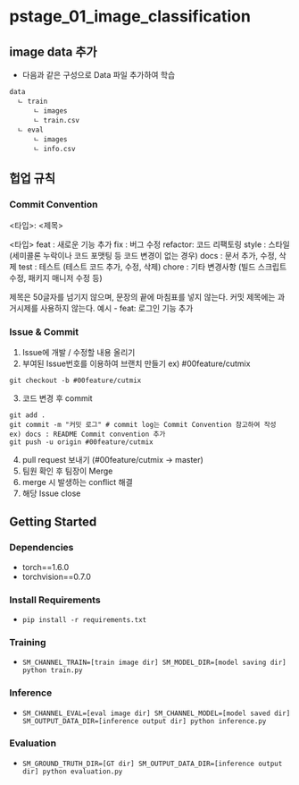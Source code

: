 # pstage_01_image_classification

## image data 추가
- 다음과 같은 구성으로 Data 파일 추가하여 학습
```
data
  ㄴ train
      ㄴ images
      ㄴ train.csv
  ㄴ eval
      ㄴ images
      ㄴ info.csv
```

## 헙업 규칙
### Commit Convention
<타입>: <제목>

<타입>
  feat    : 새로운 기능 추가
  fix     : 버그 수정
  refactor: 코드 리팩토링
  style   : 스타일 (세미콜론 누락이나 코드 포맷팅 등 코드 변경이 없는 경우)
  docs    : 문서 추가, 수정, 삭제
  test    : 테스트 (테스트 코드 추가, 수정, 삭제)
  chore   : 기타 변경사항 (빌드 스크립트 수정, 패키지 매니저 수정 등)


제목은 50글자를 넘기지 않으며, 문장의 끝에 마침표를 넣지 않는다.
커밋 제목에는 과거시제를 사용하지 않는다.
예시 - feat: 로그인 기능 추가


### Issue & Commit
1. Issue에 개발 / 수정할 내용 올리기
2. 부여된 Issue번호를 이용하여 브랜치 만들기   ex) #00feature/cutmix
```
git checkout -b #00feature/cutmix
```
3. 코드 변경 후 commit
```
git add .
git commit -m "커밋 로그" # commit log는 Commit Convention 참고하여 작성    ex) docs : README Commit convention 추가
git push -u origin #00feature/cutmix
```
4. pull request 보내기 (#00feature/cutmix -> master)
5. 팀원 확인 후 팀장이 Merge
6. merge 시 발생하는 conflict 해결
7. 해당 Issue close



## Getting Started    
### Dependencies
- torch==1.6.0
- torchvision==0.7.0                                                              

### Install Requirements
- `pip install -r requirements.txt`

### Training
- `SM_CHANNEL_TRAIN=[train image dir] SM_MODEL_DIR=[model saving dir] python train.py`

### Inference
- `SM_CHANNEL_EVAL=[eval image dir] SM_CHANNEL_MODEL=[model saved dir] SM_OUTPUT_DATA_DIR=[inference output dir] python inference.py`

### Evaluation
- `SM_GROUND_TRUTH_DIR=[GT dir] SM_OUTPUT_DATA_DIR=[inference output dir] python evaluation.py`
